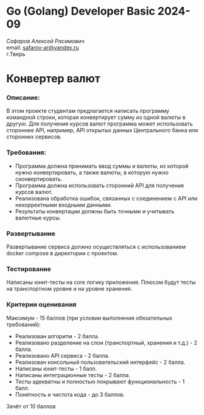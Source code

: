 # Go (Golang) Developer Basic 2024-09

_Сафаров Алексей Расимович_  
email: <safarov-ar@yandex.ru>  
г.Тверь

# Конвертер валют

### Описание:

В этом проекте студентам предлагается написать программу командной строки, которая конвертирует сумму из одной валюты в другую. Для получения курсов валют программа может использовать стороннее API, например, API открытых данных Центрального банка или сторонних сервисов.

### Требования:

- Программа должна принимать ввод суммы и валюты, из которой нужно конвертировать, а также валюты, в которую нужно сконвертировать.
- Программа должна использовать сторонний API для получения курсов валют.
- Реализована обработка ошибок, связанных с соединением с API или некорректными входными данными.
- Результаты конвертации должны быть точными и учитывать валютные курсы.

### Развертывание

Развертывание сервиса должно осуществляться с использованием docker compose в директории с проектом.

### Тестирование

Написаны юнит-тесты на core логику приложения. Плюсом будут тесты на транспортном уровне и на уровне хранения.

### Критерии оценивания

Максимум - 15 баллов (при условии выполнения обязательных требований):

- Реализован алгоритм - 2 балла.
- Реализовано разделение на слои (транспортный, хранения и т.д.) - 2 балла.
- Реализовано API сервиса - 2 балла.
- Реализован консольный пользовательский интерфейс - 2 балла.
- Написаны юнит-тесты - 1 балл.
- Написаны интеграционные тесты - 2 балла.
- Тесты адекватны и полностью покрывают функциональность - 1 балл.
- Понятность и чистота кода - до 3 баллов.

Зачёт от 10 баллов
